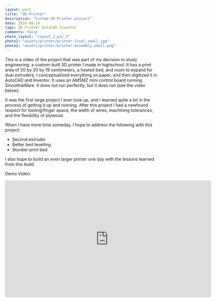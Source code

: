 ```yaml
---
layout: post
title: "3D Printer"
description: "Custom 3D Printer project"
date: 2016-08-24
tags: 3D Printer AutoCAD Inventor
comments: false
photo_layout: "layout_2_pic_1"
photo1: "assets/printer/printer-final_small.jpg"
photo2: "assets/printer/printer-assembly_small.png"
---
```


This is a video of the project that was part of my decision to study engineering: a custom-built 3D printer I made in highschool. It has a print area of 20 by 20 by 19 centimeters, a heated bed, and room to expand for dual extruders. I conceptualized everything on paper, and then digitized it in AutoCAD and Inventor. It uses an AMSMZ mini control board running SmoothieWare. It does not run perfectly, but it does run (see the video below).

It was the first large project I ever took up, and I learned quite a bit in the process of getting it up and running. After this project I had a newfound respect for tooling/finger space, the width of wires, machining tolerances, and the flexibility of plywood.

When I have more time someday, I hope to address the following with this project:
- Second extruder
- Better bed levelling
- Sturdier print bed

I also hope to build an even larger printer one day with the lessons learned from this build.

Demo Video:
<iframe width="680" height="385" src="https://www.youtube.com/embed/lMiqQMP7Syc" frameborder="0" allow="accelerometer; autoplay; encrypted-media; gyroscope; picture-in-picture" allowfullscreen></iframe>
